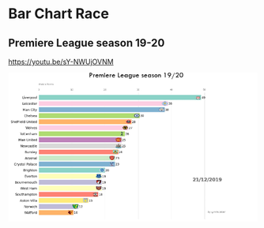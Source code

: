 # Bar Chart Race
## Premiere League season 19-20

https://youtu.be/sY-NWUjOVNM

![alt text](bar_chart_race.png)
